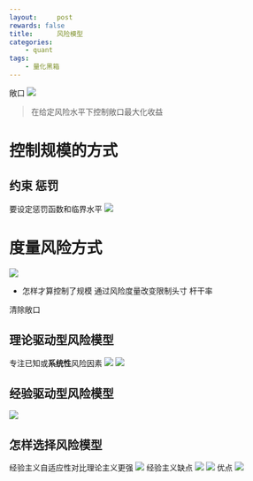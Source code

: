 ```yaml
---
layout:     post
rewards: false
title:      风险模型
categories:
    - quant
tags:
    - 量化黑箱
---
```


敞口
![](https://cdn.jsdelivr.net/gh/631068264/img/006tNbRwgy1fuqyxzlo61j31ks0g60tr.jpg)

> 在给定风险水平下控制敞口最大化收益

# 控制规模的方式
## 约束 惩罚
要设定惩罚函数和临界水平
![](https://cdn.jsdelivr.net/gh/631068264/img/006tNbRwgy1fuqq3v3utuj31kw10wk80.jpg)
# 度量风险方式
![](https://cdn.jsdelivr.net/gh/631068264/img/006tNbRwgy1fuqx09lz0kj31kw18a1f1.jpg)
- 怎样才算控制了规模
通过风险度量改变限制头寸 杆干率

清除敞口
## 理论驱动型风险模型
专注已知或**系统性**风险因素
![](https://cdn.jsdelivr.net/gh/631068264/img/006tNbRwgy1fuqz1nzn75j31ks0gy7c7.jpg)
![](https://cdn.jsdelivr.net/gh/631068264/img/006tNbRwgy1fuqz0hpu4sj31kw0vqwus.jpg)

## 经验驱动型风险模型
![](https://cdn.jsdelivr.net/gh/631068264/img/0069RVTdgy1furr5ttbqnj31dg1cctvh.jpg)

## 怎样选择风险模型
经验主义自适应性对比理论主义更强
![](https://cdn.jsdelivr.net/gh/631068264/img/0069RVTdgy1furrk47ej1j31cs0qygyb.jpg)
经验主义缺点
![](https://cdn.jsdelivr.net/gh/631068264/img/0069RVTdgy1furrt6ier8j31c609qdjx.jpg)
![](https://cdn.jsdelivr.net/gh/631068264/img/0069RVTdgy1furruncnq6j31ea0qsdsi.jpg)
优点
![](https://cdn.jsdelivr.net/gh/631068264/img/0069RVTdgy1furs9dhhi3j31c20non8j.jpg)

